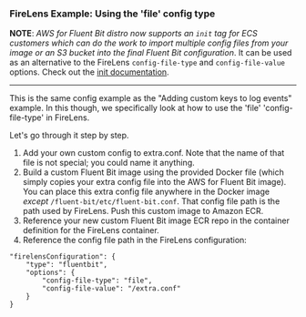 ### FireLens Example: Using the 'file' config type

**NOTE**: *AWS for Fluent Bit distro now supports an `init` tag for ECS customers which can do the work to import multiple config files from your image or an S3 bucket into the final Fluent Bit configuration*. It can be used as an alternative to the FireLens `config-file-type` and `config-file-value` options. Check out the [init documentation](https://github.com/aws/aws-for-fluent-bit#using-the-init-tag). 

---

This is the same config example as the "Adding custom keys to log events" example. In this though, we specifically look at how to use the 'file' 'config-file-type' in FireLens.

Let's go through it step by step.

1. Add your own custom config to extra.conf. Note that the name of that file is not special; you could name it anything.
2. Build a custom Fluent Bit image using the provided Docker file (which simply copies your extra config file into the AWS for Fluent Bit image). You can place this extra config file anywhere in the Docker image *except* `/fluent-bit/etc/fluent-bit.conf`. That config file path is the path used by FireLens.  Push this custom image to Amazon ECR.
3. Reference your new custom Fluent Bit image ECR repo in the container definition for the FireLens container.
4. Reference the config file path in the FireLens configuration:
```
"firelensConfiguration": {
    "type": "fluentbit",
    "options": {
        "config-file-type": "file",
        "config-file-value": "/extra.conf"
    }
}
```
